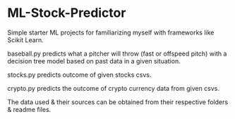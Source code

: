 # ML-Stock-Predictor
Simple starter ML projects for familiarizing myself with frameworks like Scikit Learn.

baseball.py predicts what a pitcher will throw (fast or offspeed pitch)  with a decision tree model based on past data in a given situation.

stocks.py predicts outcome of given stocks csvs.

crypto.py predicts the outcome of crypto currency data from given csvs.

The data used & their sources can be obtained from their respective folders & readme files.

